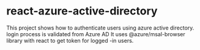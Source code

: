 # react-azure-active-directory
This project shows how to authenticate users using azure active directory.
login process is validated from Azure AD
It uses @azure/msal-browser library with react to get token for logged -in users.
